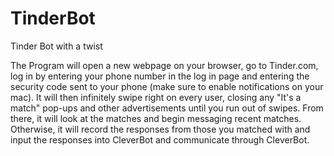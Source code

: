 # TinderBot
Tinder Bot with a twist


The Program will open a new webpage on your browser, go to Tinder.com, log in by entering your phone number in the log in page and entering the security code sent to your phone (make sure to enable notifications on your mac). It will then infinitely swipe right on every user, closing any "It's a match" pop-ups and other advertisements until you run out of swipes. From there, it will look at the matches and begin messaging recent matches. Otherwise, it will record the responses from those you matched with and input the responses into CleverBot and communicate through CleverBot.  
